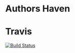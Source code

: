 # Authors Haven
# Travis 
[![Build Status](https://travis-ci.org/andela/ah-frontend-thor.svg?branch=develop)](https://travis-ci.org/andela/ah-frontend-thor)
